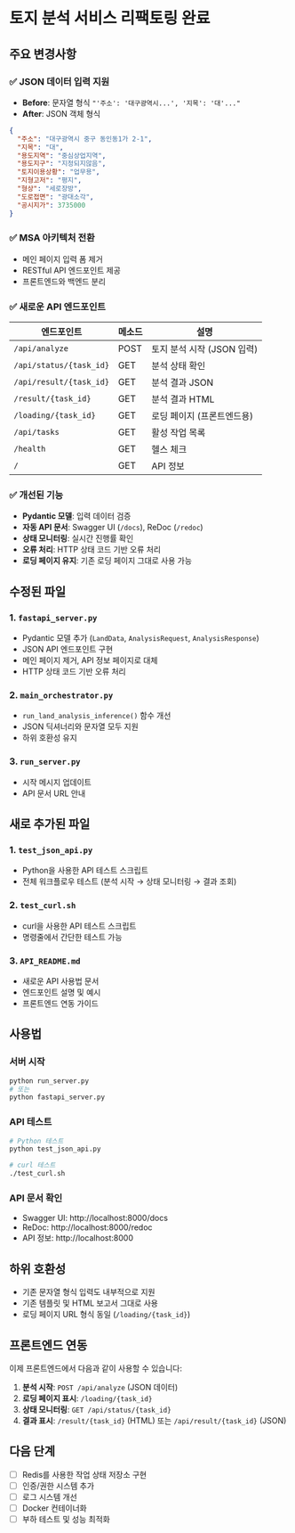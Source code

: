 # 토지 분석 서비스 리팩토링 완료

## 주요 변경사항

### ✅ JSON 데이터 입력 지원
- **Before**: 문자열 형식 `"'주소': '대구광역시...', '지목': '대'..."`
- **After**: JSON 객체 형식
```json
{
  "주소": "대구광역시 중구 동인동1가 2-1",
  "지목": "대",
  "용도지역": "중심상업지역",
  "용도지구": "지정되지않음",
  "토지이용상황": "업무용",
  "지형고저": "평지",
  "형상": "세로장방",
  "도로접면": "광대소각",
  "공시지가": 3735000
}
```

### ✅ MSA 아키텍처 전환
- 메인 페이지 입력 폼 제거
- RESTful API 엔드포인트 제공
- 프론트엔드와 백엔드 분리

### ✅ 새로운 API 엔드포인트

| 엔드포인트 | 메소드 | 설명 |
|-----------|--------|------|
| `/api/analyze` | POST | 토지 분석 시작 (JSON 입력) |
| `/api/status/{task_id}` | GET | 분석 상태 확인 |
| `/api/result/{task_id}` | GET | 분석 결과 JSON |
| `/result/{task_id}` | GET | 분석 결과 HTML |
| `/loading/{task_id}` | GET | 로딩 페이지 (프론트엔드용) |
| `/api/tasks` | GET | 활성 작업 목록 |
| `/health` | GET | 헬스 체크 |
| `/` | GET | API 정보 |

### ✅ 개선된 기능
- **Pydantic 모델**: 입력 데이터 검증
- **자동 API 문서**: Swagger UI (`/docs`), ReDoc (`/redoc`)
- **상태 모니터링**: 실시간 진행률 확인
- **오류 처리**: HTTP 상태 코드 기반 오류 처리
- **로딩 페이지 유지**: 기존 로딩 페이지 그대로 사용 가능

## 수정된 파일

### 1. `fastapi_server.py`
- Pydantic 모델 추가 (`LandData`, `AnalysisRequest`, `AnalysisResponse`)
- JSON API 엔드포인트 구현
- 메인 페이지 제거, API 정보 페이지로 대체
- HTTP 상태 코드 기반 오류 처리

### 2. `main_orchestrator.py`
- `run_land_analysis_inference()` 함수 개선
- JSON 딕셔너리와 문자열 모두 지원
- 하위 호환성 유지

### 3. `run_server.py`
- 시작 메시지 업데이트
- API 문서 URL 안내

## 새로 추가된 파일

### 1. `test_json_api.py`
- Python을 사용한 API 테스트 스크립트
- 전체 워크플로우 테스트 (분석 시작 → 상태 모니터링 → 결과 조회)

### 2. `test_curl.sh`
- curl을 사용한 API 테스트 스크립트
- 명령줄에서 간단한 테스트 가능

### 3. `API_README.md`
- 새로운 API 사용법 문서
- 엔드포인트 설명 및 예시
- 프론트엔드 연동 가이드

## 사용법

### 서버 시작
```bash
python run_server.py
# 또는
python fastapi_server.py
```

### API 테스트
```bash
# Python 테스트
python test_json_api.py

# curl 테스트
./test_curl.sh
```

### API 문서 확인
- Swagger UI: http://localhost:8000/docs
- ReDoc: http://localhost:8000/redoc
- API 정보: http://localhost:8000

## 하위 호환성

- 기존 문자열 형식 입력도 내부적으로 지원
- 기존 템플릿 및 HTML 보고서 그대로 사용
- 로딩 페이지 URL 형식 동일 (`/loading/{task_id}`)

## 프론트엔드 연동

이제 프론트엔드에서 다음과 같이 사용할 수 있습니다:

1. **분석 시작**: `POST /api/analyze` (JSON 데이터)
2. **로딩 페이지 표시**: `/loading/{task_id}` 
3. **상태 모니터링**: `GET /api/status/{task_id}`
4. **결과 표시**: `/result/{task_id}` (HTML) 또는 `/api/result/{task_id}` (JSON)

## 다음 단계

- [ ] Redis를 사용한 작업 상태 저장소 구현
- [ ] 인증/권한 시스템 추가
- [ ] 로그 시스템 개선
- [ ] Docker 컨테이너화
- [ ] 부하 테스트 및 성능 최적화